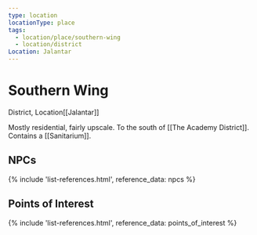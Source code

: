 ```yaml
---
type: location
locationType: place
tags:
  - location/place/southern-wing
  - location/district
Location: Jalantar
---
```


# Southern Wing
District, <span class="dataview inline-field"><span class="inline-field-key">Location</span><span class="inline-field-value">[[Jalantar]]</span></span>

Mostly residential, fairly upscale. To the south of [[The Academy District]]. Contains a [[Sanitarium]].

## NPCs
{% include 'list-references.html', reference_data: npcs %}

## Points of Interest
{% include 'list-references.html', reference_data: points_of_interest %}
